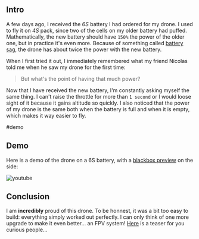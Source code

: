 ## Intro

A few days ago, I received the _6S_ battery I had ordered for my drone. I used to fly it on _4S_ pack, since two of the cells on my older battery had puffed. Mathematically, the new battery should have `150%` the power of the older one, but in practice it's even more. Because of something called [battery sag](https://en.wikipedia.org/wiki/Voltage_sag), the drone has about twice the power with the new battery.

When I first tried it out, I immediately remembered what my friend Nicolas told me when he saw my drone for the first time:

> But what's the point of having that much power?

Now that I have received the new battery, I'm constantly asking myself the same thing. I can't raise the throttle for more than `1 second` or I would loose sight of it because it gains altitude so quickly. I also noticed that the power of my drone is the same both when the battery is full and when it is empty, which makes it way easier to fly.

#demo

## Demo

Here is a demo of the drone on a 6S battery, with a [blackbox preview](../Blackbox-Video-Exporter/) on the side:

![youtube](https://www.youtube.com/embed/mtHC_svNsn8)

## Conclusion

I am **incredibly** proud of this drone. To be honnest, it was a bit too easy to build: everything simply worked out perfectly. I can only think of one more upgrade to make it even better... an FPV system! [Here](./fpvOrder.png) is a teaser for you curious people...
